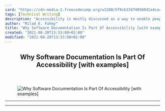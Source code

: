 ```yaml
---
card: "https://cdn-media-2.freecodecamp.org/w1280/5f9cb37d740569d1a4cac934.jpg"
tags: [Technical Writing]
description: "Accessibility is mostly discussed as a way to enable people w"
author: "Milad E. Fahmy"
title: "Why Software Documentation Is Part Of Accessibility [with examples]"
created: "2021-08-20T13:33:08+02:00"
modified: "2021-08-20T13:33:08+02:00"
---
```

<div class="site-wrapper">
<main id="site-main" class="site-main outer">
<div class="inner">
<article class="post-full post tag-technical-writing tag-web-development tag-software-development tag-accessibility tag-programming ">
<header class="post-full-header">
<h1 class="post-full-title">Why Software Documentation Is Part Of Accessibility [with examples]</h1>
</header>
<figure class="post-full-image">
<picture>
<source media="(max-width: 700px)" sizes="1px" srcset="data:image/gif;base64,R0lGODlhAQABAIAAAAAAAP///yH5BAEAAAAALAAAAAABAAEAAAIBRAA7 1w">
<source media="(min-width: 701px)" sizes="(max-width: 800px) 400px,
(max-width: 1170px) 700px,
1400px" srcset="https://cdn-media-2.freecodecamp.org/w1280/5f9cb37d740569d1a4cac934.jpg 300w,
https://cdn-media-2.freecodecamp.org/w1280/5f9cb37d740569d1a4cac934.jpg 600w,
https://cdn-media-2.freecodecamp.org/w1280/5f9cb37d740569d1a4cac934.jpg 1000w,
https://cdn-media-2.freecodecamp.org/w1280/5f9cb37d740569d1a4cac934.jpg 2000w">
<img onerror="this.style.display='none'" src="https://cdn-media-2.freecodecamp.org/w1280/5f9cb37d740569d1a4cac934.jpg" alt="Why Software Documentation Is Part Of Accessibility [with examples]">
</picture>
</figure>
<section class="post-full-content">
<div class="post-content">
</div>
<hr>
<hr>
</section>
</article>
</div>
</main>
</div>
<!-- Google Tag Manager (noscript) -->
<!-- End Google Tag Manager (noscript) -->
